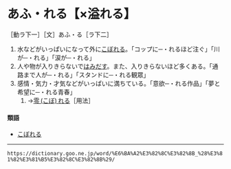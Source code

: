 # あふ・れる【×溢れる】

［動ラ下一］［文］あふ・る［ラ下二］
1. 水などがいっぱいになって外に[こぼれる](こぼれる（溢れる）)。「コップに─・れるほど注ぐ」「川が─・れる」「涙が─・れる」
2. 人や物が入りきらないで[はみだす](はみだす（食み出す）)。また、入りきらないほど多くある。「通路まで人が─・れる」「スタンドに─・れる観眾」
3. 感情・気力・才気などがいっぱいに満ちている。「意欲─・れる作品」「夢と希望に─・れる青春」    
    1.  →[零 (こぼ) れる](https://dictionary.goo.ne.jp/word/%E9%9B%B6%E3%82%8C%E3%82%8B/#jn-81719)［用法］
        

#### 類語

-   [こぼれる](https://dictionary.goo.ne.jp/word/%E9%9B%B6%E3%82%8C%E3%82%8B/#jn-81719)

---
`https://dictionary.goo.ne.jp/word/%E6%BA%A2%E3%82%8C%E3%82%8B_%28%E3%81%82%E3%81%B5%E3%82%8C%E3%82%8B%29/`